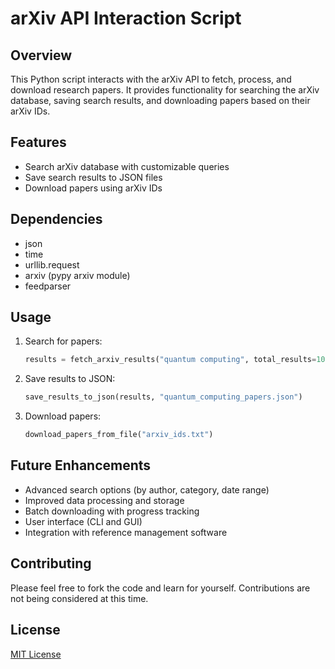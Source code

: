 # arXiv API Interaction Script

## Overview

This Python script interacts with the arXiv API to fetch, process, and download research papers. It provides functionality for searching the arXiv database, saving search results, and downloading papers based on their arXiv IDs.

## Features

- Search arXiv database with customizable queries
- Save search results to JSON files
- Download papers using arXiv IDs

## Dependencies

- json
- time
- urllib.request
- arxiv (pypy arxiv module)
- feedparser

## Usage

1. Search for papers:
   ```python
   results = fetch_arxiv_results("quantum computing", total_results=10)
   ```

2. Save results to JSON:
   ```python
   save_results_to_json(results, "quantum_computing_papers.json")
   ```

3. Download papers:
   ```python
   download_papers_from_file("arxiv_ids.txt")
   ```

## Future Enhancements

- Advanced search options (by author, category, date range)
- Improved data processing and storage
- Batch downloading with progress tracking
- User interface (CLI and GUI)
- Integration with reference management software

## Contributing

Please feel free to fork the code and learn for yourself.  Contributions are not being considered at this time.

## License

[MIT License](https://opensource.org/licenses/MIT)